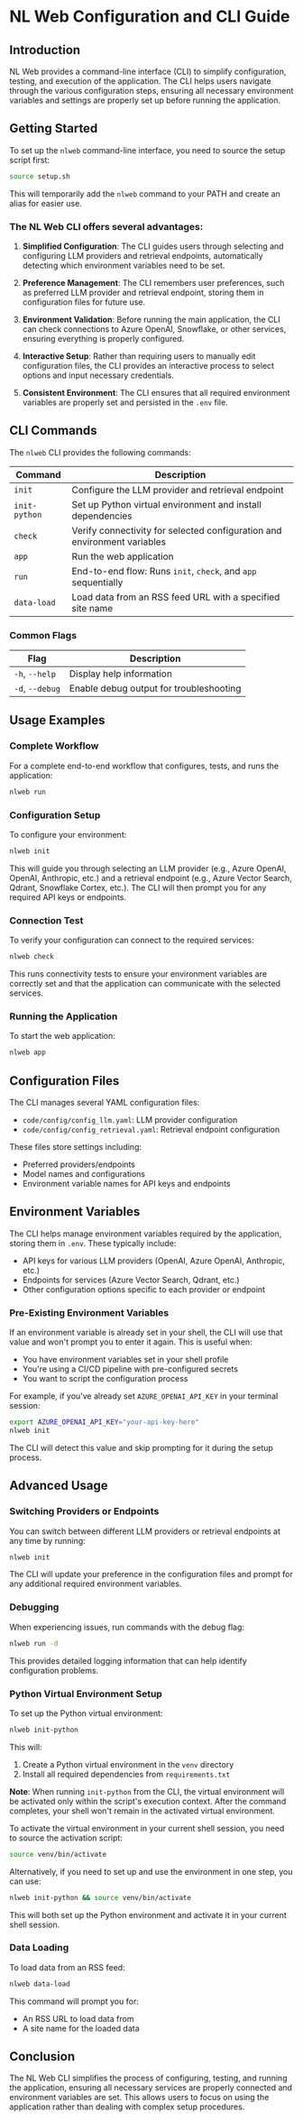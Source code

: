 # NL Web Configuration and CLI Guide

## Introduction

NL Web provides a command-line interface (CLI) to simplify configuration, testing, and execution of the application. The CLI helps users navigate through the various configuration steps, ensuring all necessary environment variables and settings are properly set up before running the application.

## Getting Started

To set up the `nlweb` command-line interface, you need to source the setup script first:

```bash
source setup.sh
```

This will temporarily add the `nlweb` command to your PATH and create an alias for easier use.

### The NL Web CLI offers several advantages:

1. **Simplified Configuration**: The CLI guides users through selecting and configuring LLM providers and retrieval endpoints, automatically detecting which environment variables need to be set.

2. **Preference Management**: The CLI remembers user preferences, such as preferred LLM provider and retrieval endpoint, storing them in configuration files for future use.

3. **Environment Validation**: Before running the main application, the CLI can check connections to Azure OpenAI, Snowflake, or other services, ensuring everything is properly configured.

4. **Interactive Setup**: Rather than requiring users to manually edit configuration files, the CLI provides an interactive process to select options and input necessary credentials.

5. **Consistent Environment**: The CLI ensures that all required environment variables are properly set and persisted in the `.env` file.

## CLI Commands

The `nlweb` CLI provides the following commands:

| Command | Description |
|---------|-------------|
| `init`  | Configure the LLM provider and retrieval endpoint |
| `init-python` | Set up Python virtual environment and install dependencies |
| `check` | Verify connectivity for selected configuration and environment variables |
| `app`   | Run the web application |
| `run`   | End-to-end flow: Runs `init`, `check`, and `app` sequentially |
| `data-load` | Load data from an RSS feed URL with a specified site name |

### Common Flags

| Flag | Description |
|------|-------------|
| `-h`, `--help` | Display help information |
| `-d`, `--debug` | Enable debug output for troubleshooting |

## Usage Examples

### Complete Workflow

For a complete end-to-end workflow that configures, tests, and runs the application:

```bash
nlweb run
```

### Configuration Setup

To configure your environment:

```bash
nlweb init
```

This will guide you through selecting an LLM provider (e.g., Azure OpenAI, OpenAI, Anthropic, etc.) and a retrieval endpoint (e.g., Azure Vector Search, Qdrant, Snowflake Cortex, etc.). The CLI will then prompt you for any required API keys or endpoints.

### Connection Test

To verify your configuration can connect to the required services:

```bash
nlweb check
```

This runs connectivity tests to ensure your environment variables are correctly set and that the application can communicate with the selected services.

### Running the Application

To start the web application:

```bash
nlweb app
```


## Configuration Files

The CLI manages several YAML configuration files:

- `code/config/config_llm.yaml`: LLM provider configuration
- `code/config/config_retrieval.yaml`: Retrieval endpoint configuration

These files store settings including:
- Preferred providers/endpoints
- Model names and configurations
- Environment variable names for API keys and endpoints

## Environment Variables

The CLI helps manage environment variables required by the application, storing them in `.env`. These typically include:

- API keys for various LLM providers (OpenAI, Azure OpenAI, Anthropic, etc.)
- Endpoints for services (Azure Vector Search, Qdrant, etc.)
- Other configuration options specific to each provider or endpoint

### Pre-Existing Environment Variables

If an environment variable is already set in your shell, the CLI will use that value and won't prompt you to enter it again. This is useful when:

- You have environment variables set in your shell profile
- You're using a CI/CD pipeline with pre-configured secrets
- You want to script the configuration process

For example, if you've already set `AZURE_OPENAI_API_KEY` in your terminal session:

```bash
export AZURE_OPENAI_API_KEY="your-api-key-here"
nlweb init
```

The CLI will detect this value and skip prompting for it during the setup process.

## Advanced Usage

### Switching Providers or Endpoints

You can switch between different LLM providers or retrieval endpoints at any time by running:

```bash
nlweb init
```

The CLI will update your preference in the configuration files and prompt for any additional required environment variables.

### Debugging

When experiencing issues, run commands with the debug flag:

```bash
nlweb run -d
```

This provides detailed logging information that can help identify configuration problems.

### Python Virtual Environment Setup

To set up the Python virtual environment:

```bash
nlweb init-python
```

This will:
1. Create a Python virtual environment in the `venv` directory
2. Install all required dependencies from `requirements.txt`

**Note**: When running `init-python` from the CLI, the virtual environment will be activated only within the script's execution context. After the command completes, your shell won't remain in the activated virtual environment.

To activate the virtual environment in your current shell session, you need to source the activation script:

```bash
source venv/bin/activate
```

Alternatively, if you need to set up and use the environment in one step, you can use:

```bash
nlweb init-python && source venv/bin/activate
```

This will both set up the Python environment and activate it in your current shell session.

### Data Loading

To load data from an RSS feed:

```bash
nlweb data-load
```

This command will prompt you for:
- An RSS URL to load data from
- A site name for the loaded data

## Conclusion

The NL Web CLI simplifies the process of configuring, testing, and running the application, ensuring all necessary services are properly connected and environment variables are set. This allows users to focus on using the application rather than dealing with complex setup procedures.